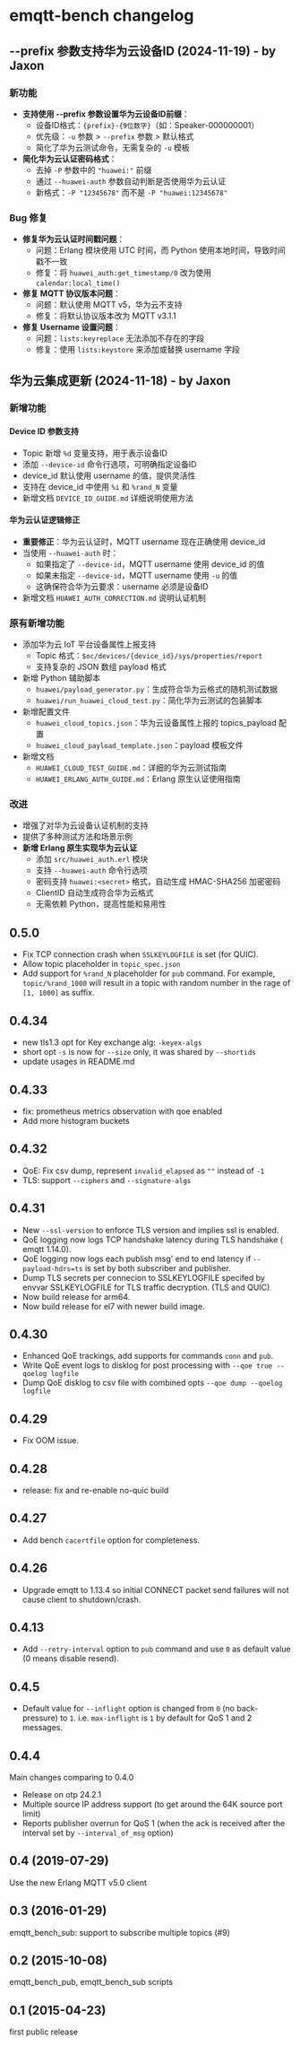 # emqtt-bench changelog

## --prefix 参数支持华为云设备ID (2024-11-19) - by Jaxon

### 新功能
- **支持使用 --prefix 参数设置华为云设备ID前缀**：
  - 设备ID格式：`{prefix}-{9位数字}`（如：Speaker-000000001）
  - 优先级：`-u` 参数 > `--prefix` 参数 > 默认格式
  - 简化了华为云测试命令，无需复杂的 `-u` 模板
- **简化华为云认证密码格式**：
  - 去掉 `-P` 参数中的 `"huawei:"` 前缀
  - 通过 `--huawei-auth` 参数自动判断是否使用华为云认证
  - 新格式：`-P "12345678"` 而不是 `-P "huawei:12345678"`

### Bug 修复
- **修复华为云认证时间戳问题**：
  - 问题：Erlang 模块使用 UTC 时间，而 Python 使用本地时间，导致时间戳不一致
  - 修复：将 `huawei_auth:get_timestamp/0` 改为使用 `calendar:local_time()`
- **修复 MQTT 协议版本问题**：
  - 问题：默认使用 MQTT v5，华为云不支持
  - 修复：将默认协议版本改为 MQTT v3.1.1
- **修复 Username 设置问题**：
  - 问题：`lists:keyreplace` 无法添加不存在的字段
  - 修复：使用 `lists:keystore` 来添加或替换 username 字段

## 华为云集成更新 (2024-11-18) - by Jaxon

### 新增功能

#### Device ID 参数支持
- Topic 新增 `%d` 变量支持，用于表示设备ID
- 添加 `--device-id` 命令行选项，可明确指定设备ID
- device_id 默认使用 username 的值，提供灵活性
- 支持在 device_id 中使用 `%i` 和 `%rand_N` 变量
- 新增文档 `DEVICE_ID_GUIDE.md` 详细说明使用方法

#### 华为云认证逻辑修正
- **重要修正**：华为云认证时，MQTT username 现在正确使用 device_id
- 当使用 `--huawei-auth` 时：
  - 如果指定了 `--device-id`，MQTT username 使用 device_id 的值
  - 如果未指定 `--device-id`，MQTT username 使用 `-u` 的值
  - 这确保符合华为云要求：username 必须是设备ID
- 新增文档 `HUAWEI_AUTH_CORRECTION.md` 说明认证机制

### 原有新增功能
- 添加华为云 IoT 平台设备属性上报支持
  - Topic 格式：`$oc/devices/{device_id}/sys/properties/report`
  - 支持复杂的 JSON 数组 payload 格式
- 新增 Python 辅助脚本
  - `huawei/payload_generator.py`：生成符合华为云格式的随机测试数据
  - `huawei/run_huawei_cloud_test.py`：简化华为云测试的包装脚本
- 新增配置文件
  - `huawei_cloud_topics.json`：华为云设备属性上报的 topics_payload 配置
  - `huawei_cloud_payload_template.json`：payload 模板文件
- 新增文档
  - `HUAWEI_CLOUD_TEST_GUIDE.md`：详细的华为云测试指南
  - `HUAWEI_ERLANG_AUTH_GUIDE.md`：Erlang 原生认证使用指南

### 改进
- 增强了对华为云设备认证机制的支持
- 提供了多种测试方法和场景示例
- **新增 Erlang 原生实现华为云认证**
  - 添加 `src/huawei_auth.erl` 模块
  - 支持 `--huawei-auth` 命令行选项
  - 密码支持 `huawei:<secret>` 格式，自动生成 HMAC-SHA256 加密密码
  - ClientID 自动生成符合华为云格式
  - 无需依赖 Python，提高性能和易用性

## 0.5.0

- Fix TCP connection crash when `SSLKEYLOGFILE` is set (for QUIC).
- Allow topic placeholder in `topic_spec.json`
- Add support for `%rand_N` placeholder for `pub` command. For example, `topic/%rand_1000` will result in a topic with random number in the rage of `[1, 1000]` as suffix.

## 0.4.34

* new tls1.3 opt for Key exchange alg: `-keyex-algs` 
* short opt `-s` is now for `--size` only, it was shared by `--shortids`
* update usages in README.md

## 0.4.33

* fix: prometheus metrics observation with qoe enabled 
* Add more histogram buckets 

## 0.4.32

* QoE: Fix csv dump, represent `invalid_elapsed` as `""` instead of `-1`
* TLS: support `--ciphers` and `--signature-algs`

## 0.4.31

* New `--ssl-version` to enforce TLS version and implies ssl is enabled.
* QoE logging now logs TCP handshake latency during TLS handshake ( emqtt 1.14.0).
* QoE logging now logs each publish msg' end to end latency if `--payload-hdrs=ts` is set by both subscriber and publisher. 
* Dump TLS secrets per connecion to SSLKEYLOGFILE specifed by envvar SSLKEYLOGFILE for TLS traffic decryption.  (TLS and QUIC)
* Now build release for arm64.
* Now build release for el7 with newer build image.

## 0.4.30

* Enhanced QoE trackings, add supports for commands `conn` and `pub`.
* Write QoE event logs to disklog for post processing with `--qoe true --qoelog logfile`
* Dump QoE disklog to csv file with combined opts `--qoe dump --qoelog logfile`
  
## 0.4.29

* Fix OOM issue.

## 0.4.28

* release: fix and re-enable no-quic build

## 0.4.27

* Add bench `cacertfile` option for completeness.

## 0.4.26

* Upgrade emqtt to 1.13.4 so initial CONNECT packet send failures will not cause client to shutdown/crash.

## 0.4.13

* Add `--retry-interval` option to `pub` command and use `0` as default value (0 means disable resend).

## 0.4.5

* Default value for `--inflight` option is changed from `0` (no back-pressure) to `1`.
  i.e. `max-inflight` is `1` by default for QoS 1 and 2 messages.

## 0.4.4

Main changes comparing to 0.4.0

* Release on otp 24.2.1
* Multiple source IP address support (to get around the 64K source port limit)
* Reports publisher overrun for QoS 1 (when the ack is received after the interval set by `--interval_of_msg` option)

## 0.4 (2019-07-29)

Use the new Erlang MQTT v5.0 client

## 0.3 (2016-01-29)

emqtt_bench_sub: support to subscribe multiple topics (#9)

## 0.2 (2015-10-08)

emqtt_bench_pub, emqtt_bench_sub scripts

## 0.1 (2015-04-23)

first public release

